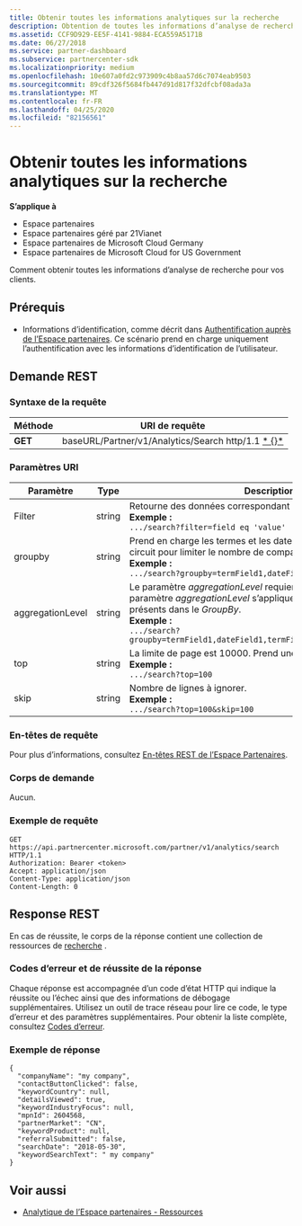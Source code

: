 ```yaml
---
title: Obtenir toutes les informations analytiques sur la recherche
description: Obtention de toutes les informations d’analyse de recherche.
ms.assetid: CCF9D929-EE5F-4141-9884-ECA559A5171B
ms.date: 06/27/2018
ms.service: partner-dashboard
ms.subservice: partnercenter-sdk
ms.localizationpriority: medium
ms.openlocfilehash: 10e607a0fd2c973909c4b8aa57d6c7074eab9503
ms.sourcegitcommit: 89cdf326f5684fb447d91d817f32dfcbf08ada3a
ms.translationtype: MT
ms.contentlocale: fr-FR
ms.lasthandoff: 04/25/2020
ms.locfileid: "82156561"
---
```

# <a name="get-all-search-analytics-information"></a>Obtenir toutes les informations analytiques sur la recherche

**S’applique à**

- Espace partenaires
- Espace partenaires géré par 21Vianet
- Espace partenaires de Microsoft Cloud Germany
- Espace partenaires de Microsoft Cloud for US Government

Comment obtenir toutes les informations d’analyse de recherche pour vos clients.

## <a name="prerequisites"></a>Prérequis

- Informations d’identification, comme décrit dans [Authentification auprès de l’Espace partenaires](partner-center-authentication.md). Ce scénario prend en charge uniquement l’authentification avec les informations d’identification de l’utilisateur.

## <a name="rest-request"></a>Demande REST

### <a name="request-syntax"></a>Syntaxe de la requête

| Méthode  | URI de requête |
|---------|-------------|
| **GET** | baseURL/Partner/v1/Analytics/Search http/1.1 [* \{\}*](partner-center-rest-urls.md) |

### <a name="uri-parameters"></a>Paramètres URI

|    Paramètre     |  Type  |                                                                                                                   Description                                                                                                                    |
|------------------|--------|--------------------------------------------------------------------------------------------------------------------------------------------------------------------------------------------------------------------------------------------------|
|      Filter      | string |                                                                     Retourne des données correspondant à la condition de filtre. </br> **Exemple :**</br> `.../search?filter=field eq 'value'`                                                                     |
|     groupby      | string |                                         Prend en charge les termes et les dates. La logique de court-circuit pour limiter le nombre de compartiments. </br> **Exemple :**</br> `.../search?groupby=termField1,dateField1,termField2`                                         |
| aggregationLevel | string | Le paramètre *aggregationLevel* requiert un *GroupBy*. Le paramètre *aggregationLevel* s’applique à tous les champs de date présents dans le *GroupBy*. </br> **Exemple :**</br>  `.../search?groupby=termField1,dateField1,termField2&aggregationLevel=day` |
|       top        | string |                                                                     La limite de page est 10000. Prend une valeur inférieure à 10000.  </br> **Exemple :**</br>  `.../search?top=100`                                                                     |
|       skip       | string |                                                                                  Nombre de lignes à ignorer. </br> **Exemple :**</br> `.../search?top=100&skip=100`                                                                                   |

### <a name="request-headers"></a>En-têtes de requête

Pour plus d’informations, consultez [En-têtes REST de l’Espace Partenaires](headers.md).

### <a name="request-body"></a>Corps de demande

Aucun.

### <a name="request-example"></a>Exemple de requête

```http
GET https://api.partnercenter.microsoft.com/partner/v1/analytics/search HTTP/1.1
Authorization: Bearer <token>
Accept: application/json
Content-Type: application/json
Content-Length: 0
```

## <a name="rest-response"></a>Response REST

En cas de réussite, le corps de la réponse contient une collection de ressources de [recherche](partner-center-analytics-resources.md#search-resource) .

### <a name="response-success-and-error-codes"></a>Codes d’erreur et de réussite de la réponse

Chaque réponse est accompagnée d’un code d’état HTTP qui indique la réussite ou l’échec ainsi que des informations de débogage supplémentaires. Utilisez un outil de trace réseau pour lire ce code, le type d’erreur et des paramètres supplémentaires. Pour obtenir la liste complète, consultez [Codes d’erreur](error-codes.md).

### <a name="response-example"></a>Exemple de réponse

```http
{
  "companyName": "my company",
  "contactButtonClicked": false,
  "keywordCountry": null,
  "detailsViewed": true,
  "keywordIndustryFocus": null,
  "mpnId": 2604568,
  "partnerMarket": "CN",
  "keywordProduct": null,
  "referralSubmitted": false,
  "searchDate": "2018-05-30",
  "keywordSearchText": " my company"
}
```

## <a name="see-also"></a>Voir aussi

- [Analytique de l’Espace partenaires - Ressources](partner-center-analytics-resources.md)
